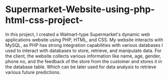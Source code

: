 # Supermarket-Website-using-php-html-css-project-
In this project, I created a Walmart-type Supermarket's  dynamic web applications website using PHP, HTML, and CSS. My website interacts with MySQL, as PHP has strong integration capabilities with various databases I used to interact with databases to store, retrieve, and manipulate data.
For the client, the website collects various information like name, age, gender, phone no, and the feedback of the store from the customer and stores it in the database table. Which can be later used for data analysis to retrieve various 
future predictions.
